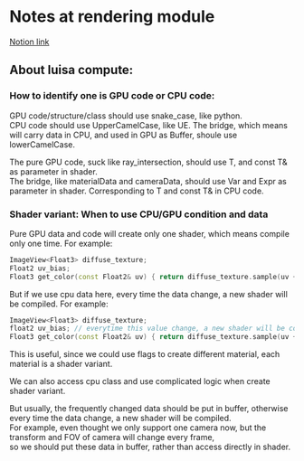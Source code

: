 # Notes at rendering module

[Notion link](https://smiling-calcium-8e1.notion.site/Structure-7cae99d9d65b423b810893ebc6b62c0f?pvs=4)


## About luisa compute:

### How to identify one is GPU code or CPU code:

GPU code/structure/class should use snake_case, like python.  
CPU code should use UpperCamelCase, like UE.
The bridge, which means will carry data in CPU, and used in GPU as Buffer<T>, shoule 
use lowerCamelCase. 

The pure GPU code, suck like ray_intersection, should use T, and const T& as parameter in shader.  
The bridge, like materialData and cameraData, should use Var<T> and Expr<T> as parameter in shader. Corresponding to T and const T& in CPU code.

### Shader variant: When to use CPU/GPU condition and data

Pure GPU data and code will create only one shader, which means compile only one time. For example:
```cpp
ImageView<Float3> diffuse_texture; 
Float2 uv_bias;
Float3 get_color(const Float2& uv) { return diffuse_texture.sample(uv + uv_bias); }
```
But if we use cpu data here, every time the data change, a new shader will be compiled. For example:
```cpp
ImageView<Float3> diffuse_texture; 
float2 uv_bias; // everytime this value change, a new shader will be compiled
Float3 get_color(const Float2& uv) { return diffuse_texture.sample(uv + uv_bias); }
```
This is useful, since we could use flags to create different material, each material is a shader variant.

We can also access cpu class and use complicated logic when create shader variant.

But usually, the frequently changed data should be put in buffer, otherwise every time the data change, a new shader will be compiled.   
For example, even thought we only support one camera now, but the transform and FOV of camera will change every frame,   
so we should put these data in buffer, rather than access directly in shader.